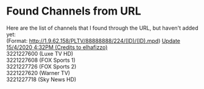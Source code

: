 # Found Channels from URL
Here are the list of channels that I found through the URL, but haven't added yet:  
(Format: http://1.9.62.158/PLTV/88888888/224/(ID)/(ID).mpd) 
[Update 15/4/2020 4:32PM (Credits to elhafizzo)](https://github.com/elhafizzo/unifi-tv/commit/d34d8f447bd38df1515650593c1bf004cd80c965)  
3221227600 (Luxe TV HD)  
3221227608 (FOX Sports 1)  
3221227726 (FOX Sports 2)  
3221227620 (Warner TV)  
3221227718 (Sky News HD)  
